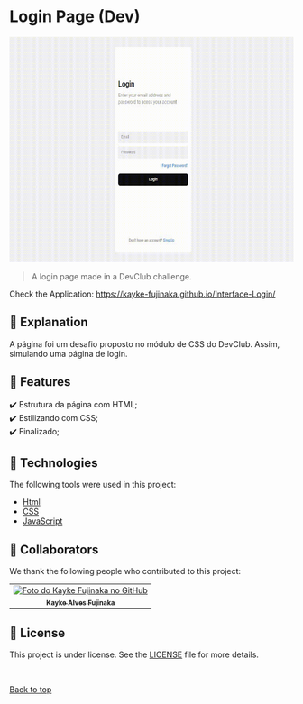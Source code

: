 # Login Page (Dev)

<img src="./gif.gif" width="800px" height="400px" alt="Gif do Teste">

>  A login page made in a DevClub challenge.

Check the Application: https://kayke-fujinaka.github.io/Interface-Login/
## :page_facing_up: Explanation

  A página foi um desafio proposto no módulo de CSS do DevClub. Assim, simulando uma página de login.
## :dart: Features ##

:heavy_check_mark: Estrutura da página com HTML;\
:heavy_check_mark: Estilizando com CSS;\
:heavy_check_mark: Finalizado;

## :rocket: Technologies ##

The following tools were used in this project:

- [Html](https://developer.mozilla.org/pt-BR/docs/Web/HTML/Element/html/)  
- [CSS](https://developer.mozilla.org/pt-BR/docs/Web/CSS)  
- [JavaScript](https://developer.mozilla.org/pt-BR/docs/Web/JavaScript) 

## 🤝 Collaborators

We thank the following people who contributed to this project:

<table>
  <tr>
    <td align="center">
      <a href="#">
        <img src="https://avatars.githubusercontent.com/u/98772000?s=400&u=80de9af672be7f75cc7a546838552cf63d5b82fe&v=4" width="140px;" alt="Foto do Kayke Fujinaka no GitHub"/><br>
        <sub>
          <b>Kayke Alves Fujinaka</b>
        </sub>
      </a>
    </td>
  </tr>
</table>

## 📝 License

This project is under license. See the [LICENSE](LICENSE.md) file for more details.

&#xa0;

<a href="#top">Back to top</a>
